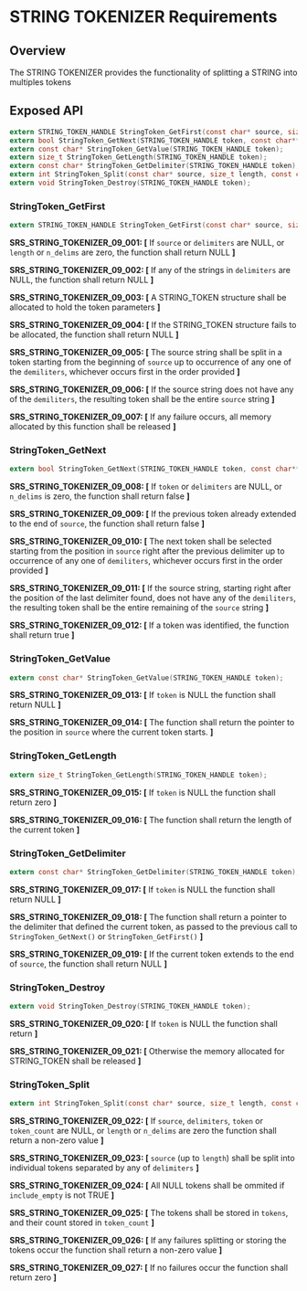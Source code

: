 STRING TOKENIZER Requirements
================

## Overview
The STRING TOKENIZER provides the functionality of splitting a STRING into multiples tokens

## Exposed API
```C
extern STRING_TOKEN_HANDLE StringToken_GetFirst(const char* source, size_t length, const char** delimiters, size_t n_delims);
extern bool StringToken_GetNext(STRING_TOKEN_HANDLE token, const char** delimiters, size_t n_delims);
extern const char* StringToken_GetValue(STRING_TOKEN_HANDLE token);
extern size_t StringToken_GetLength(STRING_TOKEN_HANDLE token);
extern const char* StringToken_GetDelimiter(STRING_TOKEN_HANDLE token);
extern int StringToken_Split(const char* source, size_t length, const char** delimiters, size_t n_delims, bool include_empty, char*** tokens, size_t* token_count);
extern void StringToken_Destroy(STRING_TOKEN_HANDLE token);
```

###  StringToken_GetFirst
```c
extern STRING_TOKEN_HANDLE StringToken_GetFirst(const char* source, size_t length, const char** delimiters, size_t n_delims);
```

**SRS_STRING_TOKENIZER_09_001: [** If `source` or `delimiters` are NULL, or `length` or `n_delims` are zero, the function shall return NULL **]**

**SRS_STRING_TOKENIZER_09_002: [** If any of the strings in `delimiters` are NULL, the function shall return NULL **]**

**SRS_STRING_TOKENIZER_09_003: [** A STRING_TOKEN structure shall be allocated to hold the token parameters **]**

**SRS_STRING_TOKENIZER_09_004: [** If the STRING_TOKEN structure fails to be allocated, the function shall return NULL **]**

**SRS_STRING_TOKENIZER_09_005: [** The source string shall be split in a token starting from the beginning of `source` up to occurrence of any one of the `demiliters`, whichever occurs first in the order provided **]**

**SRS_STRING_TOKENIZER_09_006: [** If the source string does not have any of the `demiliters`, the resulting token shall be the entire `source` string **]**

**SRS_STRING_TOKENIZER_09_007: [** If any failure occurs, all memory allocated by this function shall be released **]**


###  StringToken_GetNext
```c
extern bool StringToken_GetNext(STRING_TOKEN_HANDLE token, const char** delimiters, size_t n_delims);
```

**SRS_STRING_TOKENIZER_09_008: [** If `token` or `delimiters` are NULL, or `n_delims` is zero, the function shall return false **]**

**SRS_STRING_TOKENIZER_09_009: [** If the previous token already extended to the end of `source`, the function shall return false **]**

**SRS_STRING_TOKENIZER_09_010: [** The next token shall be selected starting from the position in `source` right after the previous delimiter up to occurrence of any one of `demiliters`, whichever occurs first in the order provided **]**

**SRS_STRING_TOKENIZER_09_011: [** If the source string, starting right after the position of the last delimiter found, does not have any of the `demiliters`, the resulting token shall be the entire remaining of the `source` string **]**

**SRS_STRING_TOKENIZER_09_012: [** If a token was identified, the function shall return true **]**


###  StringToken_GetValue
```c
extern const char* StringToken_GetValue(STRING_TOKEN_HANDLE token);
```

**SRS_STRING_TOKENIZER_09_013: [** If `token` is NULL the function shall return NULL **]**

**SRS_STRING_TOKENIZER_09_014: [** The function shall return the pointer to the position in `source` where the current token starts. **]**


###  StringToken_GetLength
```c
extern size_t StringToken_GetLength(STRING_TOKEN_HANDLE token);
```

**SRS_STRING_TOKENIZER_09_015: [** If `token` is NULL the function shall return zero **]**

**SRS_STRING_TOKENIZER_09_016: [** The function shall return the length of the current token **]**


###  StringToken_GetDelimiter
```c
extern const char* StringToken_GetDelimiter(STRING_TOKEN_HANDLE token);
```

**SRS_STRING_TOKENIZER_09_017: [** If `token` is NULL the function shall return NULL **]**

**SRS_STRING_TOKENIZER_09_018: [** The function shall return a pointer to the delimiter that defined the current token, as passed to the previous call to `StringToken_GetNext()` or `StringToken_GetFirst()` **]**

**SRS_STRING_TOKENIZER_09_019: [** If the current token extends to the end of `source`, the function shall return NULL **]**


###  StringToken_Destroy
```c
extern void StringToken_Destroy(STRING_TOKEN_HANDLE token);
```

**SRS_STRING_TOKENIZER_09_020: [** If `token` is NULL the function shall return **]**

**SRS_STRING_TOKENIZER_09_021: [** Otherwise the memory allocated for STRING_TOKEN shall be released **]**


### StringToken_Split
```c
extern int StringToken_Split(const char* source, size_t length, const char** delimiters, size_t n_delims, bool include_empty, char*** tokens, size_t* token_count);
```

**SRS_STRING_TOKENIZER_09_022: [** If `source`, `delimiters`, `token` or `token_count` are NULL, or `length` or `n_delims` are zero the function shall return a non-zero value **]**

**SRS_STRING_TOKENIZER_09_023: [** `source` (up to `length`) shall be split into individual tokens separated by any of `delimiters` **]**

**SRS_STRING_TOKENIZER_09_024: [** All NULL tokens shall be ommited if `include_empty` is not TRUE **]**

**SRS_STRING_TOKENIZER_09_025: [** The tokens shall be stored in `tokens`, and their count stored in `token_count` **]**

**SRS_STRING_TOKENIZER_09_026: [** If any failures splitting or storing the tokens occur the function shall return a non-zero value **]**

**SRS_STRING_TOKENIZER_09_027: [** If no failures occur the function shall return zero **]**

